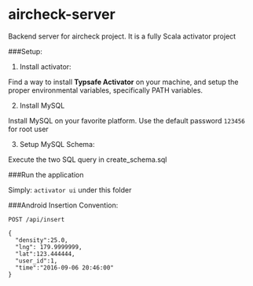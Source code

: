 # aircheck-server
Backend server for aircheck project. It is a fully Scala activator project

###Setup:

1. Install activator:

Find a way to install **Typsafe Activator** on your machine, and setup the proper environmental variables, specifically PATH variables.

2. Install MySQL

Install MySQL on your favorite platform. Use the default password `123456` for root user

3. Setup MySQL Schema:

Execute the two SQL query in create_schema.sql 

###Run the application

Simply: `activator ui` under this folder

###Android Insertion Convention:
```
POST /api/insert

{
  "density":25.0,
  "lng": 179.9999999,
  "lat":123.444444,
  "user_id":1,
  "time":"2016-09-06 20:46:00"
}

```




